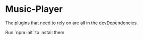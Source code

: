# Music-Player

<p> The plugins that need to rely on are all in the devDependencies.</p>
<p> Run `npm init` to install them </p>
 
